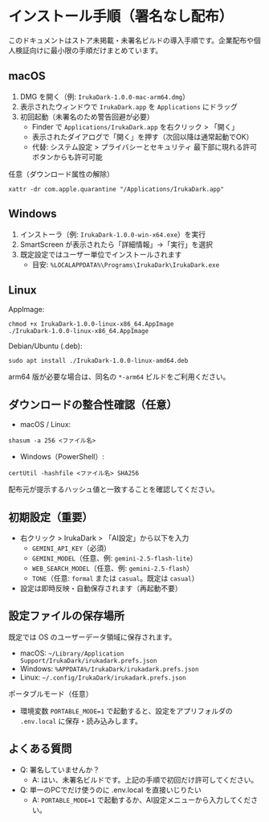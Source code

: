# インストール手順（署名なし配布）

このドキュメントはストア未掲載・未署名ビルドの導入手順です。企業配布や個人検証向けに最小限の手順だけまとめています。

## macOS

1) DMG を開く（例: `IrukaDark-1.0.0-mac-arm64.dmg`）
2) 表示されたウィンドウで `IrukaDark.app` を `Applications` にドラッグ
3) 初回起動（未署名のため警告回避が必要）
   - Finder で `Applications/IrukaDark.app` を右クリック > 「開く」
   - 表示されたダイアログで「開く」を押す（次回以降は通常起動でOK）
   - 代替: システム設定 > プライバシーとセキュリティ 最下部に現れる許可ボタンからも許可可能

任意（ダウンロード属性の解除）
```
xattr -dr com.apple.quarantine "/Applications/IrukaDark.app"
```

## Windows

1) インストーラ（例: `IrukaDark-1.0.0-win-x64.exe`）を実行
2) SmartScreen が表示されたら「詳細情報」→「実行」を選択
3) 既定設定ではユーザー単位でインストールされます
   - 目安: `%LOCALAPPDATA%\Programs\IrukaDark\IrukaDark.exe`

## Linux

AppImage:
```
chmod +x IrukaDark-1.0.0-linux-x86_64.AppImage
./IrukaDark-1.0.0-linux-x86_64.AppImage
```

Debian/Ubuntu (.deb):
```
sudo apt install ./IrukaDark-1.0.0-linux-amd64.deb
```

arm64 版が必要な場合は、同名の `*-arm64` ビルドをご利用ください。

## ダウンロードの整合性確認（任意）

- macOS / Linux:
```
shasum -a 256 <ファイル名>
```
- Windows（PowerShell）:
```
certUtil -hashfile <ファイル名> SHA256
```
配布元が提示するハッシュ値と一致することを確認してください。

## 初期設定（重要）

- 右クリック > IrukaDark > 「AI設定」から以下を入力
  - `GEMINI_API_KEY`（必須）
  - `GEMINI_MODEL`（任意、例: `gemini-2.5-flash-lite`）
  - `WEB_SEARCH_MODEL`（任意、例: `gemini-2.5-flash`）
  - `TONE`（任意: `formal` または `casual`。既定は `casual`）
- 設定は即時反映・自動保存されます（再起動不要）

## 設定ファイルの保存場所

既定では OS のユーザーデータ領域に保存されます。

- macOS: `~/Library/Application Support/IrukaDark/irukadark.prefs.json`
- Windows: `%APPDATA%/IrukaDark/irukadark.prefs.json`
- Linux: `~/.config/IrukaDark/irukadark.prefs.json`

ポータブルモード（任意）

- 環境変数 `PORTABLE_MODE=1` で起動すると、設定をアプリフォルダの `.env.local` に保存・読み込みします。

## よくある質問

- Q: 署名していませんか？
  - A: はい、未署名ビルドです。上記の手順で初回だけ許可してください。
- Q: 単一のPCでだけ使うのに .env.local を直接いじりたい
  - A: `PORTABLE_MODE=1` で起動するか、AI設定メニューから入力してください。
